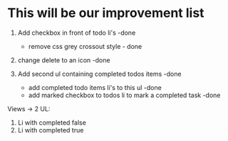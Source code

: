 # This will be our improvement list

1. Add checkbox in front of todo li's -done
    - remove css grey crossout style - done
2. change delete to an icon -done

3. Add second ul containing completed todos items -done
    - add completed todo items li's to this ul -done
    - add marked checkbox to todos li to mark a completed task -done



Views -> 
2 UL: 
1. Li with completed false
2. Li with completed true

